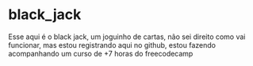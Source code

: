# black_jack
 Esse aqui é o black jack, um joguinho de cartas, não sei direito como vai funcionar, mas estou registrando aqui no github, estou fazendo acompanhando um curso de +7 horas do freecodecamp
